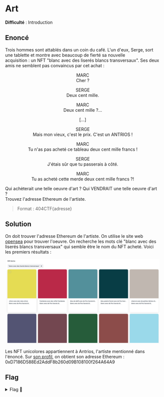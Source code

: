 # Art

**Difficulté** : Introduction

## Enoncé

Trois hommes sont attablés dans un coin du café. L'un d'eux, Serge, sort une tablette et montre avec beaucoup de fierté sa nouvelle   
acquisition : un NFT "blanc avec des liserés blancs transversaux". Ses deux amis ne semblent pas convaincus par cet achat :

<p align="center"> MARC  
<br> Cher ? </p>

<p align="center"> SERGE   
<br> Deux cent mille. </p>

<p align="center"> MARC   
<br> Deux cent mille ?... </p>

<p align="center"> [...] </p>

<p align="center"> SERGE 
<br> Mais mon vieux, c'est le prix. C'est un ANTRIOS ! </p>

<p align="center"> MARC   
<br> Tu n'as pas acheté ce tableau deux cent mille francs ! </p>

<p align="center"> SERGE   
<br> J'étais sûr que tu passerais à côté. </p>

<p align="center"> MARC    
<br> Tu as acheté cette merde deux cent mille francs ?! </p>

Qui achèterait une telle oeuvre d'art ? Qui VENDRAIT une telle oeuvre d'art ?   
Trouvez l'adresse Ethereum de l'artiste.   
> Format : 404CTF{adresse}


## Solution

On doit trouver l'adresse Ethereum  de l'artiste. On utilise le site web [opensea](https://opensea.io/) pour trouver l'oeuvre. On recherche les mots clé "blanc avec des liserés blancs transversaux" qui semble être le nom du NFT acheté. Voici les premiers résultats :

<p align="center"><img src="NFT recherche.png" alt="NFT recherche" width="500"></p>

Les NFT unicolores appartiennent à Antrios, l'artiste mentionné dans l'énoncé. Sur [son profil](https://opensea.io/Antrios), on obtient son adresse Ethereum : 0xD7186D588Ed2AddF8b260d09B108100f264A64A9

## Flag

<details>
<summary> Flag 🚩</summary>

```
404CTF{0xD7186D588Ed2AddF8b260d09B108100f264A64A9}
```
